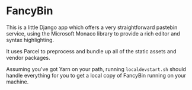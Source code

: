 FancyBin
========

This is a little Django app which offers a very straightforward pastebin service, using the 
Microsoft Monaco library to provide a rich editor and syntax highlighting.

It uses Parcel to preprocess and bundle up all of the static assets and vendor packages.

Assuming you've got Yarn on your path, running `localdevstart.sh` should handle everything 
for you to get a local copy of FancyBin running on your machine.
